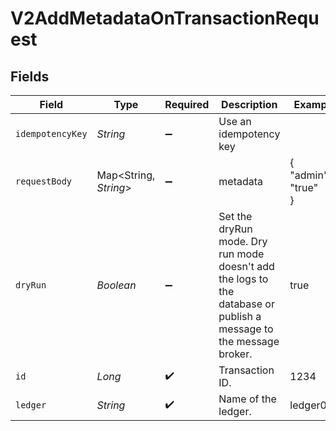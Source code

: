 # V2AddMetadataOnTransactionRequest


## Fields

| Field                                                                                                              | Type                                                                                                               | Required                                                                                                           | Description                                                                                                        | Example                                                                                                            |
| ------------------------------------------------------------------------------------------------------------------ | ------------------------------------------------------------------------------------------------------------------ | ------------------------------------------------------------------------------------------------------------------ | ------------------------------------------------------------------------------------------------------------------ | ------------------------------------------------------------------------------------------------------------------ |
| `idempotencyKey`                                                                                                   | *String*                                                                                                           | :heavy_minus_sign:                                                                                                 | Use an idempotency key                                                                                             |                                                                                                                    |
| `requestBody`                                                                                                      | Map<String, *String*>                                                                                              | :heavy_minus_sign:                                                                                                 | metadata                                                                                                           | {<br/>"admin": "true"<br/>}                                                                                        |
| `dryRun`                                                                                                           | *Boolean*                                                                                                          | :heavy_minus_sign:                                                                                                 | Set the dryRun mode. Dry run mode doesn't add the logs to the database or publish a message to the message broker. | true                                                                                                               |
| `id`                                                                                                               | *Long*                                                                                                             | :heavy_check_mark:                                                                                                 | Transaction ID.                                                                                                    | 1234                                                                                                               |
| `ledger`                                                                                                           | *String*                                                                                                           | :heavy_check_mark:                                                                                                 | Name of the ledger.                                                                                                | ledger001                                                                                                          |